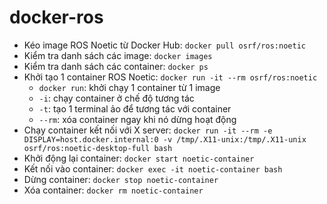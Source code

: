 # docker-ros
- Kéo image ROS Noetic từ Docker Hub: `docker pull osrf/ros:noetic`
- Kiểm tra danh sách các image: `docker images`
- Kiểm tra danh sách các container: `docker ps`
- Khởi tạo 1 container ROS Noetic: `docker run -it --rm osrf/ros:noetic`
  - `docker run`: khởi chạy 1 container từ 1 image
  - `-i`: chạy container ở chế độ tương tác
  - `-t`: tạo 1 terminal ảo để tương tác với container
  - `--rm`: xóa container ngay khi nó dừng hoạt động
- Chạy container kết nối với X server: `docker run -it --rm -e DISPLAY=host.docker.internal:0 -v /tmp/.X11-unix:/tmp/.X11-unix osrf/ros:noetic-desktop-full bash`
- Khởi động lại container: `docker start noetic-container`
- Kết nối vào container: `docker exec -it noetic-container bash`
- Dừng container: `docker stop noetic-container`
- Xóa container: `docker rm noetic-container`
